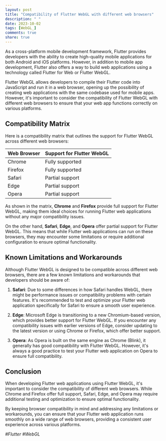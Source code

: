```yaml
---
layout: post
title: "Compatibility of Flutter WebGL with different web browsers"
description: " "
date: 2023-10-02
tags: [WebGL_]
comments: true
share: true
---
```


As a cross-platform mobile development framework, Flutter provides developers with the ability to create high-quality mobile applications for both Android and iOS platforms. However, in addition to mobile app development, Flutter also offers a way to build web applications using a technology called Flutter for Web or Flutter WebGL.

Flutter WebGL allows developers to compile their Flutter code into JavaScript and run it in a web browser, opening up the possibility of creating web applications with the same codebase used for mobile apps. However, it's important to consider the compatibility of Flutter WebGL with different web browsers to ensure that your web app functions correctly on various platforms.

## Compatibility Matrix

Here is a compatibility matrix that outlines the support for Flutter WebGL across different web browsers:

| Web Browser  | Support for Flutter WebGL |
|--------------|--------------------------|
| Chrome       | Fully supported          |
| Firefox      | Fully supported          |
| Safari       | Partial support          |
| Edge         | Partial support          |
| Opera        | Partial support          |

As shown in the matrix, **Chrome** and **Firefox** provide full support for Flutter WebGL, making them ideal choices for running Flutter web applications without any major compatibility issues.

On the other hand, **Safari**, **Edge**, and **Opera** offer partial support for Flutter WebGL. This means that while Flutter web applications can run on these browsers, they may encounter some limitations or require additional configuration to ensure optimal functionality.

## Known Limitations and Workarounds

Although Flutter WebGL is designed to be compatible across different web browsers, there are a few known limitations and workarounds that developers should be aware of:

1. **Safari**: Due to some differences in how Safari handles WebGL, there might be performance issues or compatibility problems with certain features. It's recommended to test and optimize your Flutter web application specifically for Safari to ensure a smooth user experience.

2. **Edge**: Microsoft Edge is transitioning to a new Chromium-based version, which provides better support for Flutter WebGL. If you encounter any compatibility issues with earlier versions of Edge, consider updating to the latest version or using Chrome or Firefox, which offer better support.

3. **Opera**: As Opera is built on the same engine as Chrome (Blink), it generally has good compatibility with Flutter WebGL. However, it's always a good practice to test your Flutter web application on Opera to ensure full compatibility.

## Conclusion

When developing Flutter web applications using Flutter WebGL, it's important to consider the compatibility of different web browsers. While Chrome and Firefox offer full support, Safari, Edge, and Opera may require additional testing and optimization to ensure optimal functionality.

By keeping browser compatibility in mind and addressing any limitations or workarounds, you can ensure that your Flutter web application runs smoothly on a wide range of web browsers, providing a consistent user experience across various platforms.

_#Flutter #WebGL_